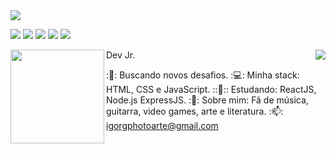<!--
**igorgbr/igorgbr** is a ✨ _special_ ✨ repository because its `README.md` (this file) appears on your GitHub profile.

Here are some ideas to get you started:

- 🔭 I’m currently working on ...
- 🌱 I’m currently learning ...
- 👯 I’m looking to collaborate on ...
- 🤔 I’m looking for help with ...
- 💬 Ask me about ...
- 📫 How to reach me: ...
- 😄 Pronouns: ...
- ⚡ Fun fact: ...
-->

<img src="https://github.com/igorgbr/igorgbr/blob/master/anima.gif?raw=true" />

<a href="mailto:igorgphotoarte@gmail.com"><img src="https://img.shields.io/badge/gmail-%23D14836.svg?&style=for-the-badge&logo=gmail&logoColor=white" /></a>
<a href="https://www.linkedin.com/in/igorgiamoniano/" target= "_blank"><img src="https://img.shields.io/badge/linkedin-%230077B5.svg?&style=for-the-badge&logo=linkedin&logoColor=white" /></a>
<a href="http://www.instagram.com/coisa_de_dev"><img src="https://img.shields.io/badge/instagram-%23E4405F.svg?&style=for-the-badge&logo=instagram&logoColor=white"></a>
<a href="https://wa.me/5511959841164"><img src="https://img.shields.io/badge/WHATSAPP-%2325D366.svg?&style=for-the-badge&logo=whatsapp&logoColor=white" /></a>
<img src="https://img.shields.io/badge/Zoom-2D8CFF?logo=zoom&logoColor=white&style=for-the-badge" />

<img  align = left height = "150px" src = "https://github-readme-stats.vercel.app/api/top-langs/?username=igorgbr&theme=darcula&layout=compact"/>
<img  align = right src = "https://github-readme-stats.vercel.app/api?username=igorgbr&theme=darcula&show_icons=true" />

Dev Jr.

::rocket:: Buscando novos desafios.
::computer:: Minha stack: HTML, CSS e JavaScript.
::🌱:: Estudando: ReactJS, Node.js ExpressJS.
::speech_balloon:: Sobre mim: Fã de música, guitarra, video games, arte e literatura.
::mailbox:: igorgphotoarte@gmail.com


